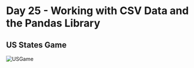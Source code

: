 # Day 25 - Working with CSV Data and the Pandas Library

## US States Game 
![USGame](USGameGIF.gif)